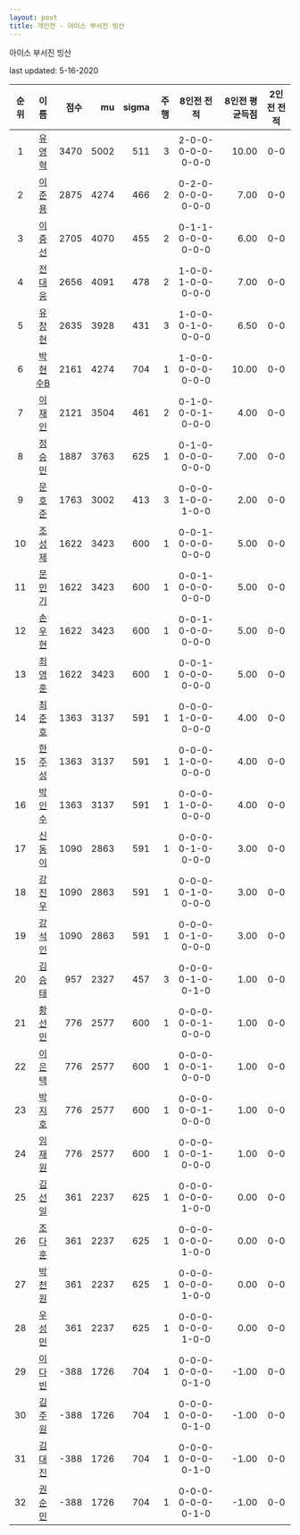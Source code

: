 ```yaml
---
layout: post
title: 개인전 - 아이스 부서진 빙산
---
```


아이스 부서진 빙산

last updated: 5-16-2020

| 순위 | 이름 | 점수 | mu | sigma | 주행 | 8인전 전적 | 8인전 평균득점 | 2인전 전적 |
|:---:|:---:|---:|---:|---:|---:|:---:|---:|:---:|
| 1 | [유영혁](../yuyeonghyeok) | 3470 | 5002 | 511 | 3 | 2-0-0-0-0-0-0-0-0 | 10.00 | 0-0 |
| 2 | [이준용](../ijunyong) | 2875 | 4274 | 466 | 2 | 0-2-0-0-0-0-0-0-0 | 7.00 | 0-0 |
| 3 | [이중선](../ijungseon) | 2705 | 4070 | 455 | 2 | 0-1-1-0-0-0-0-0-0 | 6.00 | 0-0 |
| 4 | [전대웅](../jeondaewoong) | 2656 | 4091 | 478 | 2 | 1-0-0-1-0-0-0-0-0 | 7.00 | 0-0 |
| 5 | [유창현](../yuchanghyeon) | 2635 | 3928 | 431 | 3 | 1-0-0-0-1-0-0-0-0 | 6.50 | 0-0 |
| 6 | [박현수B](../bakhyeonsu-b) | 2161 | 4274 | 704 | 1 | 1-0-0-0-0-0-0-0-0 | 10.00 | 0-0 |
| 7 | [이재인](../ijaein) | 2121 | 3504 | 461 | 2 | 0-1-0-0-0-1-0-0-0 | 4.00 | 0-0 |
| 8 | [정승민](../jeongseungmin) | 1887 | 3763 | 625 | 1 | 0-1-0-0-0-0-0-0-0 | 7.00 | 0-0 |
| 9 | [문호준](../munhojun) | 1763 | 3002 | 413 | 3 | 0-0-0-1-0-0-1-0-0 | 2.00 | 0-0 |
| 10 | [조성제](../joseongje) | 1622 | 3423 | 600 | 1 | 0-0-1-0-0-0-0-0-0 | 5.00 | 0-0 |
| 11 | [문민기](../munmingi) | 1622 | 3423 | 600 | 1 | 0-0-1-0-0-0-0-0-0 | 5.00 | 0-0 |
| 12 | [손우현](../sonuhyeon) | 1622 | 3423 | 600 | 1 | 0-0-1-0-0-0-0-0-0 | 5.00 | 0-0 |
| 13 | [최영훈](../choiyeonghun) | 1622 | 3423 | 600 | 1 | 0-0-1-0-0-0-0-0-0 | 5.00 | 0-0 |
| 14 | [최준호](../choijunho) | 1363 | 3137 | 591 | 1 | 0-0-0-1-0-0-0-0-0 | 4.00 | 0-0 |
| 15 | [한주성](../hanjuseong) | 1363 | 3137 | 591 | 1 | 0-0-0-1-0-0-0-0-0 | 4.00 | 0-0 |
| 16 | [박인수](../bakinsu) | 1363 | 3137 | 591 | 1 | 0-0-0-1-0-0-0-0-0 | 4.00 | 0-0 |
| 17 | [신동이](../shindongi) | 1090 | 2863 | 591 | 1 | 0-0-0-0-1-0-0-0-0 | 3.00 | 0-0 |
| 18 | [강진우](../gangjinwu) | 1090 | 2863 | 591 | 1 | 0-0-0-0-1-0-0-0-0 | 3.00 | 0-0 |
| 19 | [강석인](../gangseokin) | 1090 | 2863 | 591 | 1 | 0-0-0-0-1-0-0-0-0 | 3.00 | 0-0 |
| 20 | [김승태](../gimseungtae) | 957 | 2327 | 457 | 3 | 0-0-0-0-1-0-0-1-0 | 1.00 | 0-0 |
| 21 | [황선민](../hwangseongmin) | 776 | 2577 | 600 | 1 | 0-0-0-0-0-1-0-0-0 | 1.00 | 0-0 |
| 22 | [이은택](../ieuntaek) | 776 | 2577 | 600 | 1 | 0-0-0-0-0-1-0-0-0 | 1.00 | 0-0 |
| 23 | [박지호](../bakjiho) | 776 | 2577 | 600 | 1 | 0-0-0-0-0-1-0-0-0 | 1.00 | 0-0 |
| 24 | [임재원](../imjaewon) | 776 | 2577 | 600 | 1 | 0-0-0-0-0-1-0-0-0 | 1.00 | 0-0 |
| 25 | [김선일](../gimseonil) | 361 | 2237 | 625 | 1 | 0-0-0-0-0-0-1-0-0 | 0.00 | 0-0 |
| 26 | [조다훈](../jodahun) | 361 | 2237 | 625 | 1 | 0-0-0-0-0-0-1-0-0 | 0.00 | 0-0 |
| 27 | [박천원](../bakcheonwon) | 361 | 2237 | 625 | 1 | 0-0-0-0-0-0-1-0-0 | 0.00 | 0-0 |
| 28 | [우성민](../useongmin) | 361 | 2237 | 625 | 1 | 0-0-0-0-0-0-1-0-0 | 0.00 | 0-0 |
| 29 | [이다빈](../idabin) | -388 | 1726 | 704 | 1 | 0-0-0-0-0-0-0-1-0 | -1.00 | 0-0 |
| 30 | [김주원](../gimjuwon) | -388 | 1726 | 704 | 1 | 0-0-0-0-0-0-0-1-0 | -1.00 | 0-0 |
| 31 | [김대진](../gimdaejin) | -388 | 1726 | 704 | 1 | 0-0-0-0-0-0-0-1-0 | -1.00 | 0-0 |
| 32 | [권순민](../gweonsoonmin) | -388 | 1726 | 704 | 1 | 0-0-0-0-0-0-0-1-0 | -1.00 | 0-0 |
